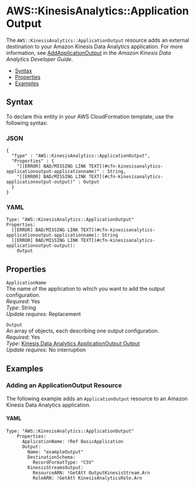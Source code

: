 # AWS::KinesisAnalytics::ApplicationOutput<a name="aws-resource-kinesisanalytics-applicationoutput"></a>

The `AWS::KinesisAnalytics::ApplicationOutput` resource adds an external destination to your Amazon Kinesis Data Analytics application\. For more information, see [AddApplicationOutput](http://docs.aws.amazon.com/kinesisanalytics/latest/dev/API_AddApplicationOutput.html) in the *Amazon Kinesis Data Analytics Developer Guide*\. 


+ [Syntax](#aws-resource-kinesisanalytics-applicationoutput-syntax)
+ [Properties](#aws-resource-kinesisanalytics-applicationoutput-properties)
+ [Examples](#aws-resource-kinesisanalytics-applicationoutput-examples)

## Syntax<a name="aws-resource-kinesisanalytics-applicationoutput-syntax"></a>

To declare this entity in your AWS CloudFormation template, use the following syntax:

### JSON<a name="aws-resource-kinesisanalytics-applicationoutput-syntax.json"></a>

```
{
  "Type" : "AWS::KinesisAnalytics::ApplicationOutput",
  "Properties" : {
    "[[ERROR] BAD/MISSING LINK TEXT](#cfn-kinesisanalytics-applicationoutput-applicationname)" : String,
    "[[ERROR] BAD/MISSING LINK TEXT](#cfn-kinesisanalytics-applicationoutput-output)" : Output
  }
}
```

### YAML<a name="aws-resource-kinesisanalytics-applicationoutput-syntax.yaml"></a>

```
Type: "AWS::KinesisAnalytics::ApplicationOutput"
Properties:
  [[ERROR] BAD/MISSING LINK TEXT](#cfn-kinesisanalytics-applicationoutput-applicationname): String
  [[ERROR] BAD/MISSING LINK TEXT](#cfn-kinesisanalytics-applicationoutput-output): 
    Output
```

## Properties<a name="aws-resource-kinesisanalytics-applicationoutput-properties"></a>

`ApplicationName`  
The name of the application to which you want to add the output configuration\.  
 *Required*: Yes  
*Type*: String  
 *Update requires*: Replacement 

`Output`  
An array of objects, each describing one output configuration\.   
 *Required*: Yes  
 *Type*: [Kinesis Data Analytics ApplicationOutput Output](aws-properties-kinesisanalytics-applicationoutput-output.md)  
 *Update requires*: No interruption 

## Examples<a name="aws-resource-kinesisanalytics-applicationoutput-examples"></a>

### Adding an ApplicationOutput Resource<a name="aws-resource-kinesisanalytics-applicationoutput-examples-adding"></a>

The following example adds an `ApplicationOutput` resource to an Amazon Kinesis Data Analytics application\.

#### YAML<a name="aws-resource-kinesisanalytics-applicationoutput-example1.yaml"></a>

```
Type: "AWS::KinesisAnalytics::ApplicationOutput"
    Properties:
      ApplicationName: !Ref BasicApplication
      Output:
        Name: "exampleOutput"
        DestinationSchema:
          RecordFormatType: "CSV"
        KinesisStreamsOutput:
          ResourceARN: !GetAtt OutputKinesisStream.Arn
          RoleARN: !GetAtt KinesisAnalyticsRole.Arn
```